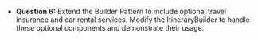 - **Question 6:** Extend the Builder Pattern to include optional travel insurance and car rental services. Modify the ItineraryBuilder to handle these optional components and demonstrate their usage.
